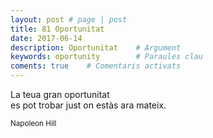 ```yaml
---
layout: post # page | post
title: 81 Oportunitat
date: 2017-06-14 
description: Oportunitat    # Argument
keywords: oportunity        # Paraules clau
coments: true    # Comentaris activats
---
```


La teua gran oportunitat <br />
es pot trobar just on estàs ara mateix.<br />

<small>Napoleon Hill</small>
